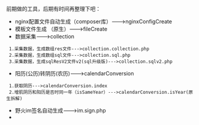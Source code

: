 前期做的工具，后期有时间再整理下吧：
+ nginx配置文件自动生成（composer库）--->nginxConfigCreate
+ 模板文件生成 （原生）--->fileCreate
+ 数据采集--->collection
```
 1.采集数据，生成数组res文件--->collection.collection.php
 2.采集数据，生成数组sql文件--->collection.sql.php
 3.采集数据，生成sqlResV2文件v2(sql升级版)--->collection.sqlv2.php
```
+ 阳历(公历)转阴历(农历)--->calendarConversion
```
 1.获取阴历--->calendarConversion.index
 2.增肌阴历和阳历是否时同一年（isSameYear）--->calendarConversion.isYear(原生拆解)
```
+ 野火im签名自动生成--->im.sign.php
+ 
